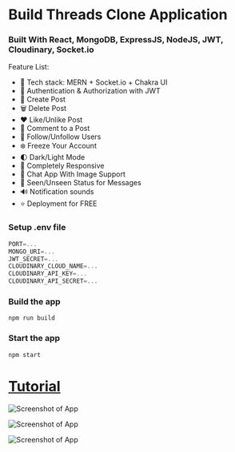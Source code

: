# Build Threads Clone Application

### Built With React, MongoDB, ExpressJS, NodeJS, JWT, Cloudinary, Socket.io

Feature List:

- 🌟 Tech stack: MERN + Socket.io + Chakra UI
- 🎃 Authentication & Authorization with JWT
- 📝 Create Post
- 🗑️ Delete Post
- ❤️ Like/Unlike Post
- 💬 Comment to a Post
- 👥 Follow/Unfollow Users
- ❄️ Freeze Your Account
- 🌓 Dark/Light Mode
- 📱 Completely Responsive
- 💬 Chat App With Image Support
- 👀 Seen/Unseen Status for Messages
- 🔊 Notification sounds
- ⭐ Deployment for FREE

### Setup .env file

```js
PORT=...
MONGO_URI=...
JWT_SECRET=...
CLOUDINARY_CLOUD_NAME=...
CLOUDINARY_API_KEY=...
CLOUDINARY_API_SECRET=...
```

### Build the app

```shell
npm run build
```

### Start the app

```shell
npm start
```

# [Tutorial](https://www.youtube.com/watch?v=G4V4xO9wyD8&t=24662s)

![Screenshot of App](https://res.cloudinary.com/dymu4drhj/image/upload/v1711213576/homepage_n5f3i8.png)

![Screenshot of App](https://res.cloudinary.com/dymu4drhj/image/upload/v1711213598/chatting_l6mwy8.png)

![Screenshot of App](https://res.cloudinary.com/dymu4drhj/image/upload/v1711213617/profile_ijdzeh.png)
